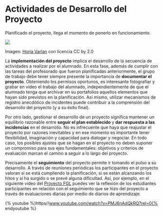 
# Actividades de Desarrollo del Proyecto

Planificado el proyecto, llega el momento de ponerlo en funcionamiento.

![](https://raw.githubusercontent.com/catedu/abp/master/img/flecha.jpg)

Imagen: [Horia Varlan](http://www.flickr.com/photos/10361931@N06/4519955517) con licencia CC by 2.0

La **implementación del proyecto** implica el desarrollo de la secuencia de actividades a realizar por el alumnado. En esta fase, además de cumplir con las tareas del profesorado que fueron planificadas anteriormente, el grupo de trabajo debe tener siempre presente la importancia de **documentar el proyecto**. Obteniendo los permisos oportunos, es interesante fotografiar y grabar en vídeo el trabajo del alumnado, independientemente de que el alumnado tenga que archivar en su portafolios aquellos elementos que hayan sido previstos en la planificación. Así mismo, utilizar mecanismos de registro anecdótico de incidentes puede contribuir a la comprensión del desarrollo del proyecto (y a su éxito final).

Por otro lado, gestionar el desarrollo de un proyecto significa mantener un equilibrio razonable entre **seguir el plan establecido** y **dar respuesta a las incidencias** en el desarrollo. No es infrecuente que haya que reajustar el proyecto por razones inevitables y en ese momento es importante tener flexibilidad, imaginación y capacidad para dialogar y negociar. En todo caso, los posibles ajustes que se hagan en el proyecto no deben suponer un compromiso para sus ejes fundamentales: objetivos y criterios de evaluación marcan el camino a seguir a lo largo del proyecto.

Precisamente el **seguimiento** del proyecto permite ir tomando el pulso a su desarrollo. A través de reuniones periódicas los participantes en el proyecto valoran si se está cumpliendo la planificación, si se están alcanzando los hitos y si ha surgido o se prevé alguna dificultad. Así, por ejemplo, en el siguiente vídeo del [Proyecto FGL](http://lorcaenlosmilagros.blogspot.com.es/) puedes ver la reflexión de los estudiantes participantes en relación con el seguimiento que se hizo del proyecto a través de evaluaciones diarias por medio de diarios de aprendizaje:



{% youtube %}https//www.youtube.com/watch?v=PMJ6nAdQkRQ?rel=0{% endyoutube %}